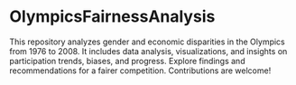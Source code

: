 # OlympicsFairnessAnalysis
This repository analyzes gender and economic disparities in the Olympics from 1976 to 2008. It includes data analysis, visualizations, and insights on participation trends, biases, and progress. Explore findings and recommendations for a fairer competition. Contributions are welcome!
